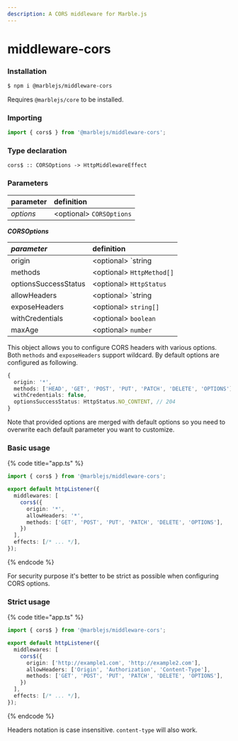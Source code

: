 ```yaml
---
description: A CORS middleware for Marble.js
---
```


# middleware-cors

### Installation

```bash
$ npm i @marblejs/middleware-cors
```

Requires `@marblejs/core` to be installed.

### Importing

```typescript
import { cors$ } from '@marblejs/middleware-cors';
```

### Type declaration <a id="type-declaration"></a>

```text
cors$ :: CORSOptions -> HttpMiddlewareEffect
```

### Parameters

| parameter | definition |
| :--- | :--- |
| _options_ | &lt;optional&gt; `CORSOptions` |

_**CORSOptions**_

| _**parameter**_ | definition |
| :--- | :--- |
| origin | &lt;optional&gt; `string | string[] | RegExp` |
| methods | &lt;optional&gt; `HttpMethod[]` |
| optionsSuccessStatus | &lt;optional&gt; `HttpStatus` |
| allowHeaders | &lt;optional&gt; `string | string[]`  |
| exposeHeaders | &lt;optional&gt; `string[]` |
| withCredentials | &lt;optional&gt; `boolean` |
| maxAge | &lt;optional&gt; `number` |

This object allows you to configure CORS headers with various options. Both `methods` and `exposeHeaders` support wildcard. By default options are configured as following.

```typescript
{ 
  origin: '*',
  methods: ['HEAD', 'GET', 'POST', 'PUT', 'PATCH', 'DELETE', 'OPTIONS'],
  withCredentials: false,
  optionsSuccessStatus: HttpStatus.NO_CONTENT, // 204
}
```

Note that provided options are merged with default options so you need to overwrite each default parameter you want to customize.

### Basic usage

{% code title="app.ts" %}
```typescript
import { cors$ } from '@marblejs/middleware-cors';

export default httpListener({
  middlewares: [
    cors$({
      origin: '*',
      allowHeaders: '*',
      methods: ['GET', 'POST', 'PUT', 'PATCH', 'DELETE', 'OPTIONS'],
    })
  ],
  effects: [/* ... */],
});
```
{% endcode %}

For security purpose it's better to be strict as possible when configuring CORS options.

### Strict usage

{% code title="app.ts" %}
```typescript
import { cors$ } from '@marblejs/middleware-cors';

export default httpListener({
  middlewares: [
    cors$({
      origin: ['http://example1.com', 'http://example2.com'],
      allowHeaders: ['Origin', 'Authorization', 'Content-Type'],
      methods: ['GET', 'POST', 'PUT', 'PATCH', 'DELETE', 'OPTIONS'],
    })
  ],
  effects: [/* ... */],
});
```
{% endcode %}

Headers notation is case insensitive. `content-type` will also work.

